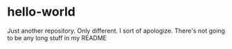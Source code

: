 # hello-world
Just another repository. Only different.
I sort of apologize. There's not going to be any long stuff in my README
